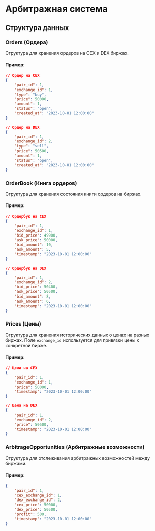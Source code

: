 # Арбитражная система

## Структура данных

### Orders (Ордера)

Структура для хранения ордеров на CEX и DEX биржах.

#### Пример:

```json
// Ордер на CEX
{
    "pair_id": 1,
    "exchange_id": 1,
    "type": "buy",
    "price": 50000,
    "amount": 1,
    "status": "open",
    "created_at": "2023-10-01 12:00:00"
}

// Ордер на DEX
{
    "pair_id": 1,
    "exchange_id": 2,
    "type": "sell",
    "price": 50500,
    "amount": 1,
    "status": "open",
    "created_at": "2023-10-01 12:00:00"
}
```

### OrderBook (Книга ордеров)

Структура для хранения состояния книги ордеров на биржах.

#### Пример:

```json
// Ордербук на CEX
{
    "pair_id": 1,
    "exchange_id": 1,
    "bid_price": 49900,
    "ask_price": 50000,
    "bid_amount": 10,
    "ask_amount": 5,
    "timestamp": "2023-10-01 12:00:00"
}

// Ордербук на DEX
{
    "pair_id": 1,
    "exchange_id": 2,
    "bid_price": 50400,
    "ask_price": 50500,
    "bid_amount": 8,
    "ask_amount": 6,
    "timestamp": "2023-10-01 12:00:00"
}
```

### Prices (Цены)

Структура для хранения исторических данных о ценах на разных биржах.
Поле `exchange_id` используется для привязки цены к конкретной бирже.

#### Пример:

```json
// Цена на CEX
{
    "pair_id": 1,
    "exchange_id": 1,
    "price": 50000,
    "timestamp": "2023-10-01 12:00:00"
}

// Цена на DEX
{
    "pair_id": 1,
    "exchange_id": 2,
    "price": 50500,
    "timestamp": "2023-10-01 12:00:00"
}
```

### ArbitrageOpportunities (Арбитражные возможности)

Структура для отслеживания арбитражных возможностей между биржами.

#### Пример:

```json
{
    "pair_id": 1,
    "cex_exchange_id": 1,
    "dex_exchange_id": 2,
    "cex_price": 50000,
    "dex_price": 50500,
    "profit": 500,
    "timestamp": "2023-10-01 12:00:00"
}
```